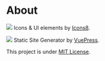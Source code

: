 # About

![](https://img.icons8.com/color/50/000000/icons8-new-logo.png) Icons & UI elements by [Icons8](https://icons8.com/).

![](https://img.icons8.com/color/50/000000/vue-js.png) Static Site Generator by [VuePress](https://vuepress.vuejs.org/).

This project is under [MIT License](https://github.com/secure-rm/core/blob/master/LICENSE).

